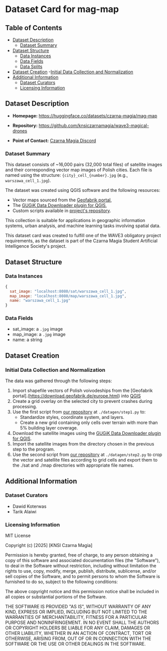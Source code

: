 # Dataset Card for mag-map

## Table of Contents

- [Dataset Description](#dataset-description)
  - [Dataset Summary](#dataset-summary)
- [Dataset Structure](#dataset-structure)
  - [Data Instances](#data-instances)
  - [Data Fields](#data-instances)
  - [Data Splits](#data-instances)
- [Dataset Creation](#dataset-creation)
  -[Initial Data Collection and Normalization](#initial-data-collection-and-normalization)
- [Additional Information](#additional-information)
  - [Dataset Curators](#dataset-curators)
  - [Licensing Information](#licensing-information)


## Dataset Description

-  **Homepage:** https://huggingface.co/datasets/czarna-magia/mag-map

-  **Repository:** https://github.com/knsiczarnamagia/wave3-magical-drones

-  **Point of Contact:** [Czarna Magia Discord](https://discord.com/invite/aVTeDfreSD)

### Dataset Summary

This dataset consists of ~16,000 pairs (32,000 total files) of satellite images and their corresponding vector map images of Polish cities. Each file is named using the structure: `{city}_cell_{number}.jpg` (e.g., `warszawa_cell_1.jpg`).

The dataset was created using QGIS software and the following resources:
- Vector maps sourced from the [Geofabrik portal](https://download.geofabrik.de/europe.html),
- The [GUGiK Data Downloader plugin for QGIS](https://plugins.qgis.org/plugins/pobieracz_danych_gugik/),
- Custom scripts available in [project's repository](https://github.com/knsiczarnamagia/wave3-magical-drones).

This collection is suitable for applications in geographic information systems, urban analysis, and machine learning tasks involving spatial data.

This dataset card was created to fulfill one of the WAVE3 obligatory project requirements, as the dataset is part of the Czarna Magia Student Artificial Intelligence Society's project.


## Dataset Structure

### Data Instances
```javascript  
{
  sat_image: "localhost:8080/sat/warszawa_cell_1.jpg",
  map_image: "localhost:8080/map/warszawa_cell_1.jpg",
  name: "warszawa_cell_1.jpg"
}
```
  
### Data Fields 

- sat_image: a `.jpg` image
- map_image: a `.jpg` image
- name: a string

## Dataset Creation
  
### Initial Data Collection and Normalization

The data was gathered through the following steps:

1. Import shapefile vectors of Polish voivodeships from the [Geofabrik portal].(https://download.geofabrik.de/europe.html) into [QGIS](https://www.qgis.org)
2. Create a grid overlay on the selected city to prevent crashes during processing.
3. Use the first script from [our repository](https://github.com/knsiczarnamagia/wave3-magical-drones) at `./datagen/step1.py` to:
    - Standardize styles, coordinate system, and layers.
    - Create a new grid containing only cells over terrain with more than 5% building layer coverage.
4. Download the satellite images using the [GUGiK Data Downloader plugin for QGIS](https://plugins.qgis.org/plugins/pobieracz_danych_gugik/).
5. Import the satellite images from the directory chosen in the previous step to the program.
6. Use the second script from [our repository](https://github.com/knsiczarnamagia/wave3-magical-drones) at `./datagen/step2.py` to crop the vector and satellite files according to grid cells and export them to the ./sat and ./map directories with appropriate file names.

## Additional Information

### Dataset Curators

- Dawid Koterwas
- Tarik Alaiwi

### Licensing Information


MIT License

Copyright (c) [2025] [KNSI Czarna Magia]


Permission is hereby granted, free of charge, to any person obtaining a copy
of this software and associated documentation files (the "Software"), to deal
in the Software without restriction, including without limitation the rights
to use, copy, modify, merge, publish, distribute, sublicense, and/or sell
copies of the Software, and to permit persons to whom the Software is
furnished to do so, subject to the following conditions:

The above copyright notice and this permission notice shall be included in all
copies or substantial portions of the Software.

THE SOFTWARE IS PROVIDED "AS IS", WITHOUT WARRANTY OF ANY KIND, EXPRESS OR
IMPLIED, INCLUDING BUT NOT LIMITED TO THE WARRANTIES OF MERCHANTABILITY,
FITNESS FOR A PARTICULAR PURPOSE AND NONINFRINGEMENT. IN NO EVENT SHALL THE
AUTHORS OR COPYRIGHT HOLDERS BE LIABLE FOR ANY CLAIM, DAMAGES OR OTHER
LIABILITY, WHETHER IN AN ACTION OF CONTRACT, TORT OR OTHERWISE, ARISING FROM,
OUT OF OR IN CONNECTION WITH THE SOFTWARE OR THE USE OR OTHER DEALINGS IN THE
SOFTWARE.
